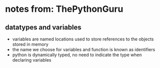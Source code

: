 # notes from: ThePythonGuru
## datatypes and variables
- variables are named locations used to store references to the objects stored in memory
- the name we choose for variables and function is known as identifiers
- python is dynamically typed, no need to indicate the type when declaring variables



